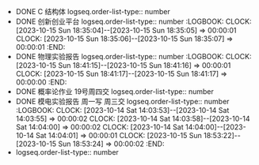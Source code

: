 - DONE C 结构体
  logseq.order-list-type:: number
- DONE 创新创业平台
  logseq.order-list-type:: number
  :LOGBOOK:
  CLOCK: [2023-10-15 Sun 18:35:04]--[2023-10-15 Sun 18:35:05] =>  00:00:01
  CLOCK: [2023-10-15 Sun 18:35:06]--[2023-10-15 Sun 18:35:07] =>  00:00:01
  :END:
- DONE 物理实验报告
  logseq.order-list-type:: number
  :LOGBOOK:
  CLOCK: [2023-10-15 Sun 18:41:15]--[2023-10-15 Sun 18:41:16] =>  00:00:01
  CLOCK: [2023-10-15 Sun 18:41:17]--[2023-10-15 Sun 18:41:17] =>  00:00:00
  :END:
- DONE 概率论作业 19号周四交
  logseq.order-list-type:: number
- DONE 模电实验报告 周一写 周三交
  logseq.order-list-type:: number
  :LOGBOOK:
  CLOCK: [2023-10-14 Sat 14:03:53]--[2023-10-14 Sat 14:03:55] =>  00:00:02
  CLOCK: [2023-10-14 Sat 14:03:58]--[2023-10-14 Sat 14:04:00] =>  00:00:02
  CLOCK: [2023-10-14 Sat 14:04:00]--[2023-10-14 Sat 14:04:01] =>  00:00:01
  CLOCK: [2023-10-15 Sun 18:53:22]--[2023-10-15 Sun 18:53:24] =>  00:00:02
  :END:
- logseq.order-list-type:: number